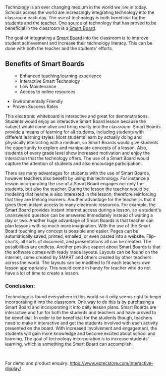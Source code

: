 Technology is an ever changing medium in the world we live in today. Schools across the world are increasingly integrating technology into the classroom each day. The use of technology is both beneficial for the students and the teacher. One source of technology that has proved to be beneficial in the classroom is a <a href="https://www.eptecstore.com/">Smart Board</a>.

The goal of integrating a <a href="https://www.eptecstore.com/interactive-display/">Smart Board</a> into the classroom is to improve student achievement and increase their technology literacy. This can be done with both the teacher and the students' efforts.
<h2>Benefits of Smart Boards</h2>
<ul>
 	<li style="list-style-type: none;">
<ul>
 	<li>Enhanced teaching/learning experience</li>
 	<li>Interactive Smart Technology</li>
 	<li>Low Maintenance</li>
 	<li>Access to online resources</li>
</ul>
</li>
</ul>
<ul>
 	<li>Environmentally Friendly</li>
 	<li>Proven Success Rates</li>
</ul>
This electronic whiteboard is interactive and great for demonstrations. Students would enjoy an interactive Smart Board lesson because the subject would come alive and bring reality into the classroom. Smart Boards provide a means of learning for all students, including students with different learning styles. Most students learn by actually doing and physically interacting with a medium, so Smart Boards would give students the opportunity to explore and manipulate concepts of a lesson. Also, students of every grade level show increased motivation and enjoy the interaction that the technology offers. The use of a Smart Board would capture the attention of students and also encourage participation.

There are many advantages for students with the use of Smart Boards, however teachers also benefit by using this technology. For instance a lesson incorporating the use of a Smart Board engages not only the students, but also the teacher. During the lesson the teacher would be modeling that he/she is also interested in the lesson; therefore reinforcing that they are lifelong learners. Another advantage for the teacher is that it gives them instant access to many electronic resources. For example, the Smart Board provides instant internet access during a lesson, so a student's unanswered question can be answered immediately instead of waiting a day or two. Another huge advantage of Smart Boards is that teacher can plan lessons with so much more imagination. With the use of the Smart Board teaching any concept is possible and easier. Pages can be automatically saved, printed, emailed, or even pasted into a website. Flip-charts, all sorts of document, and presentations all can be created. The possibilities are endless. Another positive aspect about Smart Boards is that the software comes with ready made layouts. Layouts can be found on the internet, some created by SMART and others created by other teachers across the world. The layouts can be modified to fit each teachers own lesson appropriately. This would come in handy for teacher who do not have a lot of time to create a lesson.
<h3>Conclusion:</h3>
Technology is found everywhere in this world so it only seems right to begin incorporating it into the classroom. One way to do this is by purchasing a Smart Board and incorporating it into daily lesson plans. Smart Boards are interactive and fun for both the students and teachers and have proved to be beneficial. In order to be beneficial for the students though, teachers need to make it interactive and get the students involved with each activity presented on the board. With increased involvement and engagement, the students will gain more knowledge and become excited about school and learning. The goal of technology incorporation is to increase students' learning, which is something the Smart Board can accomplish.

&nbsp;

For demo and product enquiry: <a href="https://www.eptecstore.com/interactive-display/">https://www.eptecstore.com/interactive-display/</a>
